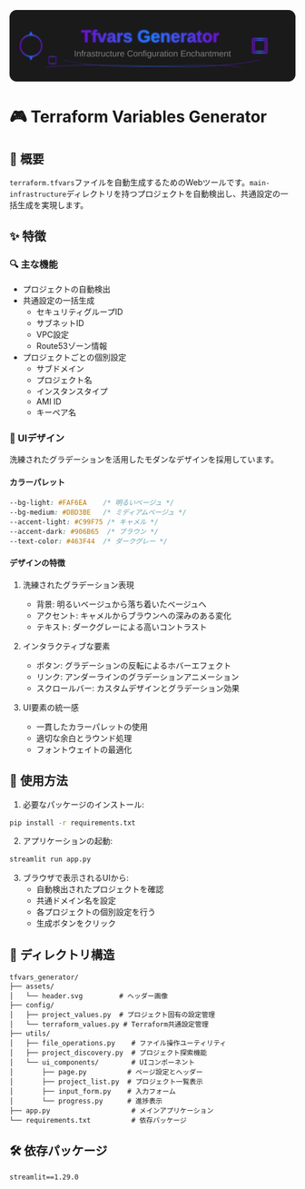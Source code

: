 <p align="center">
  <img src="./assets/header.svg" alt="Terraform Variables Generator">

  # 🎮 Terraform Variables Generator
</p>

## 🌟 概要

`terraform.tfvars`ファイルを自動生成するためのWebツールです。`main-infrastructure`ディレクトリを持つプロジェクトを自動検出し、共通設定の一括生成を実現します。

## ✨ 特徴

### 🔍 主な機能

- プロジェクトの自動検出
- 共通設定の一括生成
  - セキュリティグループID
  - サブネットID
  - VPC設定
  - Route53ゾーン情報
- プロジェクトごとの個別設定
  - サブドメイン
  - プロジェクト名
  - インスタンスタイプ
  - AMI ID
  - キーペア名

### 🎨 UIデザイン

洗練されたグラデーションを活用したモダンなデザインを採用しています。

#### カラーパレット

```css
--bg-light: #FAF6EA    /* 明るいベージュ */
--bg-medium: #DBD3BE   /* ミディアムベージュ */
--accent-light: #C99F75 /* キャメル */
--accent-dark: #906B65  /* ブラウン */
--text-color: #463F44  /* ダークグレー */
```

#### デザインの特徴

1. 洗練されたグラデーション表現
   - 背景: 明るいベージュから落ち着いたベージュへ
   - アクセント: キャメルからブラウンへの深みのある変化
   - テキスト: ダークグレーによる高いコントラスト

2. インタラクティブな要素
   - ボタン: グラデーションの反転によるホバーエフェクト
   - リンク: アンダーラインのグラデーションアニメーション
   - スクロールバー: カスタムデザインとグラデーション効果

3. UI要素の統一感
   - 一貫したカラーパレットの使用
   - 適切な余白とラウンド処理
   - フォントウェイトの最適化

## 🚀 使用方法

1. 必要なパッケージのインストール:
```bash
pip install -r requirements.txt
```

2. アプリケーションの起動:
```bash
streamlit run app.py
```

3. ブラウザで表示されるUIから:
   - 自動検出されたプロジェクトを確認
   - 共通ドメイン名を設定
   - 各プロジェクトの個別設定を行う
   - 生成ボタンをクリック

## 📁 ディレクトリ構造

```
tfvars_generator/
├── assets/
│   └── header.svg         # ヘッダー画像
├── config/
│   ├── project_values.py  # プロジェクト固有の設定管理
│   └── terraform_values.py # Terraform共通設定管理
├── utils/
│   ├── file_operations.py    # ファイル操作ユーティリティ
│   ├── project_discovery.py  # プロジェクト探索機能
│   └── ui_components/        # UIコンポーネント
│       ├── page.py          # ページ設定とヘッダー
│       ├── project_list.py  # プロジェクト一覧表示
│       ├── input_form.py    # 入力フォーム
│       └── progress.py      # 進捗表示
├── app.py                    # メインアプリケーション
└── requirements.txt          # 依存パッケージ
```

## 🛠️ 依存パッケージ

```
streamlit==1.29.0
